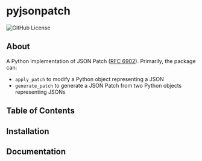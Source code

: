 # pyjsonpatch

![GitHub License](https://img.shields.io/github/license/wusteven815/pyjsonpatch)

## About

A Python implementation of JSON Patch ([RFC 6902](https://datatracker.ietf.org/doc/html/rfc6902)). Primarily, the 
package can:
- `apply_patch` to modify a Python object representing a JSON
- `generate_patch` to generate a JSON Patch from two Python objects representing JSONs

## Table of Contents

## Installation

## Documentation
